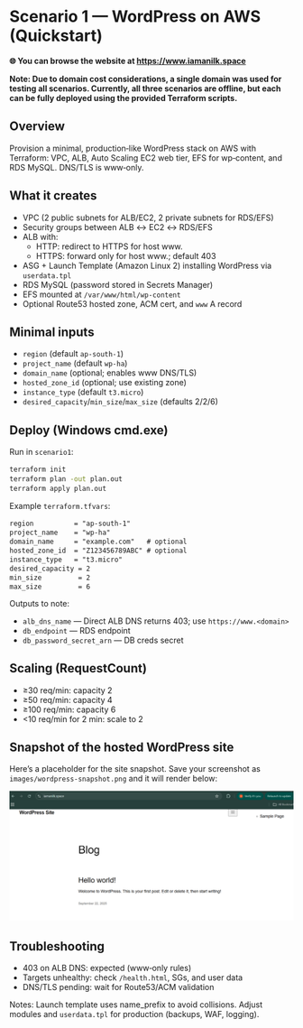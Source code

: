 # Scenario 1 — WordPress on AWS (Quickstart)

**🌐 You can browse the website at https://www.iamanilk.space**

**Note: Due to domain cost considerations, a single domain was used for testing all scenarios. Currently, all three scenarios are offline, but each can be fully deployed using the provided Terraform scripts.**

## Overview
Provision a minimal, production‑like WordPress stack on AWS with Terraform: VPC, ALB, Auto Scaling EC2 web tier, EFS for wp‑content, and RDS MySQL. DNS/TLS is www‑only.

## What it creates

- VPC (2 public subnets for ALB/EC2, 2 private subnets for RDS/EFS)
- Security groups between ALB ↔ EC2 ↔ RDS/EFS
- ALB with:
	- HTTP: redirect to HTTPS for host www.<domain>
	- HTTPS: forward only for host www.<domain>; default 403
- ASG + Launch Template (Amazon Linux 2) installing WordPress via `userdata.tpl`
- RDS MySQL (password stored in Secrets Manager)
- EFS mounted at `/var/www/html/wp-content`
- Optional Route53 hosted zone, ACM cert, and `www` A record

## Minimal inputs

- `region` (default `ap-south-1`)
- `project_name` (default `wp-ha`)
- `domain_name` (optional; enables www DNS/TLS)
- `hosted_zone_id` (optional; use existing zone)
- `instance_type` (default `t3.micro`)
- `desired_capacity`/`min_size`/`max_size` (defaults 2/2/6)

## Deploy (Windows cmd.exe)

Run in `scenario1`:

```bat
terraform init
terraform plan -out plan.out
terraform apply plan.out
```

Example `terraform.tfvars`:

```hcl
region          = "ap-south-1"
project_name    = "wp-ha"
domain_name     = "example.com"   # optional
hosted_zone_id  = "Z123456789ABC" # optional
instance_type   = "t3.micro"
desired_capacity = 2
min_size         = 2
max_size         = 6
```

Outputs to note:

- `alb_dns_name` — Direct ALB DNS returns 403; use `https://www.<domain>`
- `db_endpoint` — RDS endpoint
- `db_password_secret_arn` — DB creds secret

## Scaling (RequestCount)

- ≥30 req/min: capacity 2
- ≥50 req/min: capacity 4
- ≥100 req/min: capacity 6
- <10 req/min for 2 min: scale to 2

## Snapshot of the hosted WordPress site

Here’s a placeholder for the site snapshot. Save your screenshot as `images/wordpress-snapshot.png` and it will render below:

![Hosted WordPress Snapshot](./images/wordpress-snapshot.png)

## Troubleshooting

- 403 on ALB DNS: expected (www‑only rules)
- Targets unhealthy: check `/health.html`, SGs, and user data
- DNS/TLS pending: wait for Route53/ACM validation

Notes: Launch template uses name_prefix to avoid collisions. Adjust modules and `userdata.tpl` for production (backups, WAF, logging).
